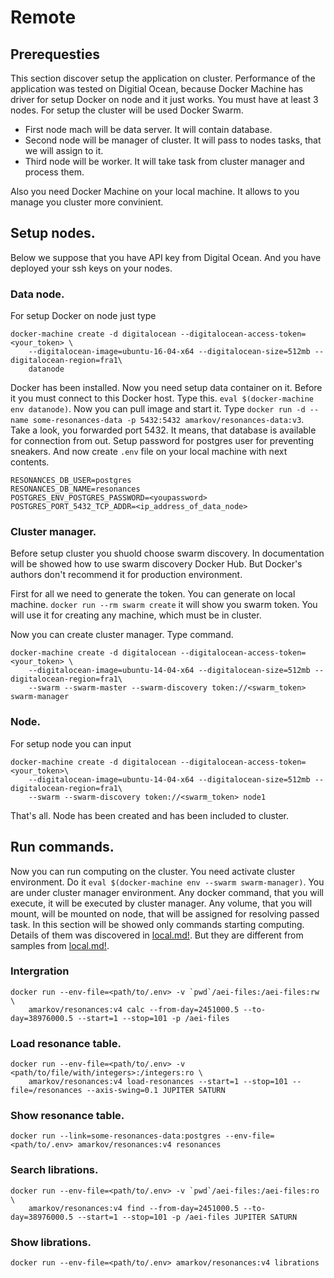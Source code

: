 # Remote

## Prerequesties
This section discover setup the application on cluster. Performance of the application was
tested on Digitial Ocean, because Docker Machine has driver for setup Docker on node and it just works.
You must have at least 3 nodes. For setup the cluster will be used Docker Swarm.

* First node mach will be data server. It will contain database.
* Second node will be manager of cluster. It will pass to nodes tasks, that we will assign to it.
* Third node will be worker. It will take task from cluster manager and process them.

Also you need Docker Machine on your local machine. It allows to you manage you cluster more convinient.

## Setup nodes.
Below we suppose that you have API key from Digital Ocean. And you have deployed your ssh keys
on your nodes.

### Data node.
For setup Docker on node just type
```
docker-machine create -d digitalocean --digitalocean-access-token=<your_token> \
    --digitalocean-image=ubuntu-16-04-x64 --digitalocean-size=512mb --digitalocean-region=fra1\
    datanode
```
Docker has been installed. Now you need setup data container on it. Before it you must connect to this Docker host.
Type this. `eval $(docker-machine env datanode)`. Now you can pull image and start it.
Type `docker run -d --name some-resonances-data -p 5432:5432 amarkov/resonances-data:v3`. Take a look, you forwarded port 5432.
It means, that database is available for connection from out. Setup password for postgres user for preventing sneakers.
And now create `.env` file on your local machine with next contents.
```
RESONANCES_DB_USER=postgres
RESONANCES_DB_NAME=resonances
POSTGRES_ENV_POSTGRES_PASSWORD=<youpassword>
POSTGRES_PORT_5432_TCP_ADDR=<ip_address_of_data_node>
```

### Cluster manager.
Before setup cluster you shuold choose swarm discovery. In documentation will be showed how to use swarm discovery Docker Hub.
But Docker's authors don't recommend it for production environment.

First for all we need to generate the token. You can generate on local machine. `docker run --rm swarm create` it will show you
swarm token. You will use it for creating any machine, which must be in cluster.

Now you can create cluster manager. Type command.
```
docker-machine create -d digitalocean --digitalocean-access-token=<your_token> \
    --digitalocean-image=ubuntu-14-04-x64 --digitalocean-size=512mb --digitalocean-region=fra1\
    --swarm --swarm-master --swarm-discovery token://<swarm_token> swarm-manager
```

### Node.
For setup node you can input
```
docker-machine create -d digitalocean --digitalocean-access-token=<your_token>\
    --digitalocean-image=ubuntu-14-04-x64 --digitalocean-size=512mb --digitalocean-region=fra1\
    --swarm --swarm-discovery token://<swarm_token> node1
```
That's all. Node has been created and has been included to cluster.

## Run commands.
Now you can run computing on the cluster. You need activate cluster environment.
Do it `eval $(docker-machine env --swarm swarm-manager)`. You are under cluster manager environment.
Any docker command, that you will execute, it will be executed by cluster manager. Any volume, that you will mount, will be mounted
on node, that will be assigned for resolving passed task. In this section will be showed only commands starting computing.
Details of them was discovered in [local.md!](./local.md). But they are different from samples from [local.md!](./local.md).

### Intergration
```
docker run --env-file=<path/to/.env> -v `pwd`/aei-files:/aei-files:rw \
    amarkov/resonances:v4 calc --from-day=2451000.5 --to-day=38976000.5 --start=1 --stop=101 -p /aei-files
```

### Load resonance table.
```
docker run --env-file=<path/to/.env> -v <path/to/file/with/integers>:/integers:ro \
    amarkov/resonances:v4 load-resonances --start=1 --stop=101 --file=/resonances --axis-swing=0.1 JUPITER SATURN
```

### Show resonance table.
```
docker run --link=some-resonances-data:postgres --env-file=<path/to/.env> amarkov/resonances:v4 resonances
```

### Search librations.
```
docker run --env-file=<path/to/.env> -v `pwd`/aei-files:/aei-files:ro \
    amarkov/resonances:v4 find --from-day=2451000.5 --to-day=38976000.5 --start=1 --stop=101 -p /aei-files JUPITER SATURN
```

### Show librations.
```
docker run --env-file=<path/to/.env> amarkov/resonances:v4 librations
```
